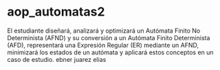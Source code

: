 # aop_automatas2
El estudiante diseñará, analizará y optimizará un Autómata Finito No Determinista (AFND) y su conversión a un Autómata Finito Determinista (AFD), representará una Expresión Regular (ER) mediante un AFND, minimizará los estados de un autómata y aplicará estos conceptos en un caso de estudio.
ebner juarez elias
